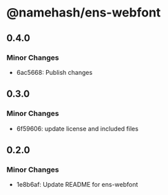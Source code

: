 # @namehash/ens-webfont

## 0.4.0

### Minor Changes

- 6ac5668: Publish changes

## 0.3.0

### Minor Changes

- 6f59606: update license and included files

## 0.2.0

### Minor Changes

- 1e8b6af: Update README for ens-webfont
